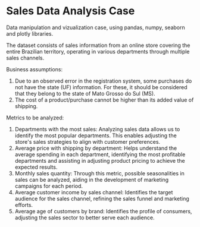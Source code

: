 # Sales Data Analysis Case
Data manipulation and vizualization case, using pandas, numpy, seaborn and plotly libraries.

The dataset consists of sales information from an online store covering the entire Brazilian territory, operating in various departments through multiple sales channels.

Business assumptions:
1. Due to an observed error in the registration system, some purchases do not have the state (UF) information. For these, it should be considered that they belong to the state of Mato Grosso do Sul (MS).
2. The cost of a product/purchase cannot be higher than its added value of shipping.

Metrics to be analyzed:
1. Departments with the most sales: Analyzing sales data allows us to identify the most popular departments. This enables adjusting the store's sales strategies to align with customer preferences.
2. Average price with shipping by department: Helps understand the average spending in each department, identifying the most profitable departments and assisting in adjusting product pricing to achieve the expected results.
3. Monthly sales quantity: Through this metric, possible seasonalities in sales can be analyzed, aiding in the development of marketing campaigns for each period.
4. Average customer income by sales channel: Identifies the target audience for the sales channel, refining the sales funnel and marketing efforts.
5. Average age of customers by brand: Identifies the profile of consumers, adjusting the sales sector to better serve each audience.
